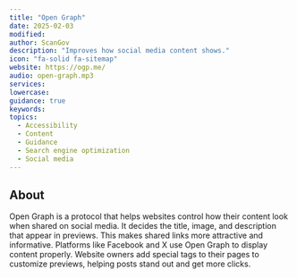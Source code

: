```yaml
---
title: "Open Graph"
date: 2025-02-03
modified: 
author: ScanGov
description: "Improves how social media content shows."
icon: "fa-solid fa-sitemap"
website: https://ogp.me/
audio: open-graph.mp3
services: 
lowercase: 
guidance: true
keywords: 
topics:
  - Accessibility
  - Content
  - Guidance
  - Search engine optimization
  - Social media
---
```


## About

Open Graph is a protocol that helps websites control how their content look when shared on social media. It decides the title, image, and description that appear in previews. This makes shared links more attractive and informative. Platforms like Facebook and X use Open Graph to display content properly. Website owners add special tags to their pages to customize previews, helping posts stand out and get more clicks.